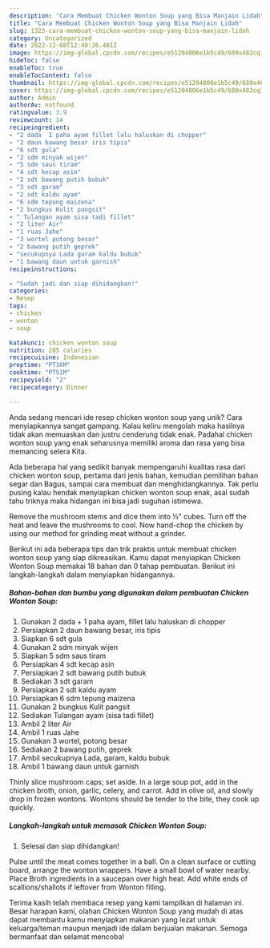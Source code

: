 ```yaml
---
description: "Cara Membuat Chicken Wonton Soup yang Bisa Manjain Lidah"
title: "Cara Membuat Chicken Wonton Soup yang Bisa Manjain Lidah"
slug: 1323-cara-membuat-chicken-wonton-soup-yang-bisa-manjain-lidah
category: Uncategorized
date: 2022-12-08T12:40:26.401Z
image: https://img-global.cpcdn.com/recipes/e51204806e1b5c49/680x482cq70/chicken-wonton-soup-foto-resep-utama.jpg
hideToc: false
enableToc: true
enableTocContent: false
thumbnail: https://img-global.cpcdn.com/recipes/e51204806e1b5c49/680x482cq70/chicken-wonton-soup-foto-resep-utama.jpg
cover: https://img-global.cpcdn.com/recipes/e51204806e1b5c49/680x482cq70/chicken-wonton-soup-foto-resep-utama.jpg
author: Admin
authorAv: notfound
ratingvalue: 3.9
reviewcount: 14
recipeingredient:
- "2 dada  1 paha ayam fillet lalu haluskan di chopper"
- "2 daun bawang besar iris tipis"
- "6 sdt gula"
- "2 sdm minyak wijen"
- "5 sdm saus tiram"
- "4 sdt kecap asin"
- "2 sdt bawang putih bubuk"
- "3 sdt garam"
- "2 sdt kaldu ayam"
- "6 sdm tepung maizena"
- "2 bungkus Kulit pangsit"
- " Tulangan ayam sisa tadi fillet"
- "2 liter Air"
- "1 ruas Jahe"
- "3 wortel potong besar"
- "2 bawang putih geprek"
- "secukupnya Lada garam kaldu bubuk"
- "1 bawang daun untuk garnish"
recipeinstructions:

- "Sudah jadi dan siap dihidangkan!"
categories:
- Resep
tags:
- chicken
- wonton
- soup

katakunci: chicken wonton soup 
nutrition: 285 calories
recipecuisine: Indonesian
preptime: "PT16M"
cooktime: "PT51M"
recipeyield: "2"
recipecategory: Dinner

---
```





Anda sedang mencari ide resep chicken wonton soup yang unik? Cara menyiapkannya sangat gampang. Kalau keliru mengolah maka hasilnya tidak akan memuaskan dan justru cenderung tidak enak. Padahal chicken wonton soup yang enak seharusnya memiliki aroma dan rasa yang bisa memancing selera Kita.





Ada beberapa hal yang sedikit banyak mempengaruhi kualitas rasa dari chicken wonton soup, pertama dari jenis bahan, kemudian pemilihan bahan segar dan Bagus, sampai cara membuat dan menghidangkannya. Tak perlu pusing kalau hendak menyiapkan chicken wonton soup enak,      asal sudah tahu triknya maka hidangan ini bisa jadi suguhan istimewa.














Remove the mushroom stems and dice them into ½&#34; cubes. Turn off the heat and leave the mushrooms to cool. Now hand-chop the chicken by using our method for grinding meat without a grinder.






Berikut ini ada beberapa tips dan trik praktis untuk membuat chicken wonton soup yang siap dikreasikan. Kamu dapat menyiapkan Chicken Wonton Soup memakai 18 bahan dan 0 tahap pembuatan. Berikut ini langkah-langkah dalam menyiapkan hidangannya.

<!--inarticleads1-->

##### Bahan-bahan dan bumbu yang digunakan dalam pembuatan Chicken Wonton Soup:

1. Gunakan 2 dada + 1 paha ayam, fillet lalu haluskan di chopper
1. Persiapkan 2 daun bawang besar, iris tipis
1. Siapkan 6 sdt gula
1. Gunakan 2 sdm minyak wijen
1. Siapkan 5 sdm saus tiram
1. Persiapkan 4 sdt kecap asin
1. Persiapkan 2 sdt bawang putih bubuk
1. Sediakan 3 sdt garam
1. Persiapkan 2 sdt kaldu ayam
1. Persiapkan 6 sdm tepung maizena
1. Gunakan 2 bungkus Kulit pangsit
1. Sediakan  Tulangan ayam (sisa tadi fillet)
1. Ambil 2 liter Air
1. Ambil 1 ruas Jahe
1. Gunakan 3 wortel, potong besar
1. Sediakan 2 bawang putih, geprek
1. Ambil secukupnya Lada, garam, kaldu bubuk
1. Ambil 1 bawang daun untuk garnish


Thinly slice mushroom caps; set aside. In a large soup pot, add in the chicken broth, onion, garlic, celery, and carrot. Add in olive oil, and slowly drop in frozen wontons. Wontons should be tender to the bite, they cook up quickly. 

<!--inarticleads2-->

##### Langkah-langkah untuk memasak Chicken Wonton Soup:


1. Selesai dan siap dihidangkan!

Pulse until the meat comes together in a ball. On a clean surface or cutting board, arrange the wonton wrappers. Have a small bowl of water nearby. Place Broth ingredients in a saucepan over high heat. Add white ends of scallions/shallots if leftover from Wonton filling. 

Terima kasih telah membaca resep yang kami tampilkan di halaman ini. Besar harapan kami, olahan Chicken Wonton Soup yang mudah di atas dapat membantu kamu menyiapkan makanan yang lezat untuk keluarga/teman maupun menjadi ide dalam berjualan makanan. Semoga bermanfaat dan selamat mencoba!
